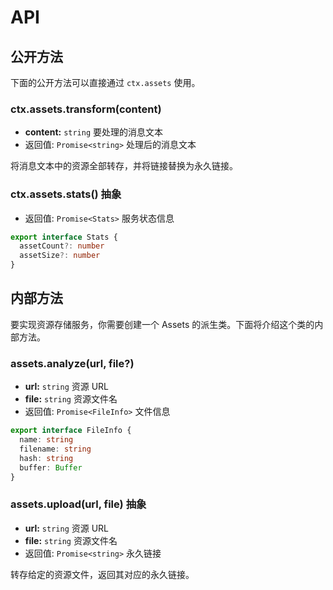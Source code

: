# API

## 公开方法

下面的公开方法可以直接通过 `ctx.assets` 使用。

### ctx.assets.transform(content)

- **content:** `string` 要处理的消息文本
- 返回值: `Promise<string>` 处理后的消息文本

将消息文本中的资源全部转存，并将链接替换为永久链接。

### ctx.assets.stats() <badge type="warning">抽象</badge>

- 返回值: `Promise<Stats>` 服务状态信息

```ts
export interface Stats {
  assetCount?: number
  assetSize?: number
}
```

## 内部方法

要实现资源存储服务，你需要创建一个 Assets 的派生类。下面将介绍这个类的内部方法。

### assets.analyze(url, file?)

- **url:** `string` 资源 URL
- **file:** `string` 资源文件名
- 返回值: `Promise<FileInfo>` 文件信息

```ts
export interface FileInfo {
  name: string
  filename: string
  hash: string
  buffer: Buffer
}
```

### assets.upload(url, file) <badge type="warning">抽象</badge>

- **url:** `string` 资源 URL
- **file:** `string` 资源文件名
- 返回值: `Promise<string>` 永久链接

转存给定的资源文件，返回其对应的永久链接。
